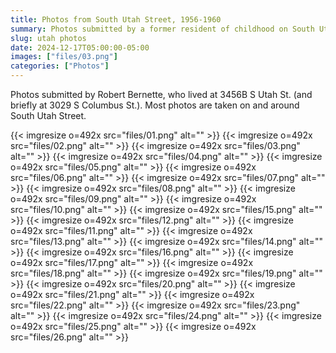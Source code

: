 ```yaml
---
title: Photos from South Utah Street, 1956-1960
summary: Photos submitted by a former resident of childhood on South Utah Street in the late 1950's.
slug: utah photos
date: 2024-12-17T05:00:00-05:00
images: ["files/03.png"]
categories: ["Photos"]
---
```


Photos submitted by Robert Bernette, who lived at 3456B S Utah St. (and briefly at 3029 S Columbus St.). Most photos are taken on and around South Utah Street.

{{< imgresize o=492x src="files/01.png" alt="" >}}
{{< imgresize o=492x src="files/02.png" alt="" >}}
{{< imgresize o=492x src="files/03.png" alt="" >}}
{{< imgresize o=492x src="files/04.png" alt="" >}}
{{< imgresize o=492x src="files/05.png" alt="" >}}
{{< imgresize o=492x src="files/06.png" alt="" >}}
{{< imgresize o=492x src="files/07.png" alt="" >}}
{{< imgresize o=492x src="files/08.png" alt="" >}}
{{< imgresize o=492x src="files/09.png" alt="" >}}
{{< imgresize o=492x src="files/10.png" alt="" >}}
{{< imgresize o=492x src="files/15.png" alt="" >}}
{{< imgresize o=492x src="files/12.png" alt="" >}}
{{< imgresize o=492x src="files/11.png" alt="" >}}
{{< imgresize o=492x src="files/13.png" alt="" >}}
{{< imgresize o=492x src="files/14.png" alt="" >}}
{{< imgresize o=492x src="files/16.png" alt="" >}}
{{< imgresize o=492x src="files/17.png" alt="" >}}
{{< imgresize o=492x src="files/18.png" alt="" >}}
{{< imgresize o=492x src="files/19.png" alt="" >}}
{{< imgresize o=492x src="files/20.png" alt="" >}}
{{< imgresize o=492x src="files/21.png" alt="" >}}
{{< imgresize o=492x src="files/22.png" alt="" >}}
{{< imgresize o=492x src="files/23.png" alt="" >}}
{{< imgresize o=492x src="files/24.png" alt="" >}}
{{< imgresize o=492x src="files/25.png" alt="" >}}
{{< imgresize o=492x src="files/26.png" alt="" >}}